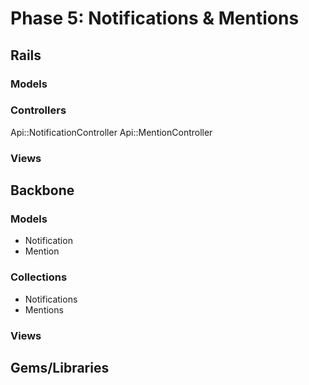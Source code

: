 # Phase 5: Notifications & Mentions

## Rails
### Models

### Controllers
Api::NotificationController
Api::MentionController

### Views

## Backbone
### Models
* Notification
* Mention

### Collections
* Notifications
* Mentions

### Views


## Gems/Libraries
